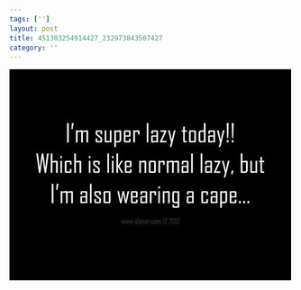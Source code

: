 ```yaml
---
tags: ['']
layout: post
title: 451303254914427_232973843507427
category: ''
---
```

![451303254914427_232973843507427](/uploads/2013-3-27-451303254914427_232973843507427.jpg)
